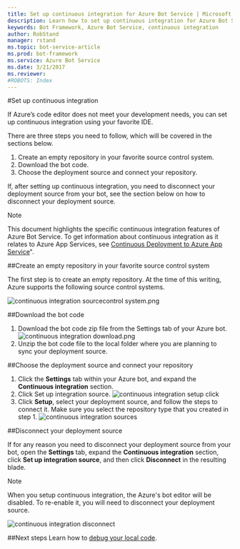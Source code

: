 ```yaml
---
title: Set up continuous integration for Azure Bot Service | Microsoft Docs
description: Learn how to set up continuous integration for Azure Bot Service.
keywords: Bot Framework, Azure Bot Service, continuous integration
author: RobStand
manager: rstand
ms.topic: bot-service-article
ms.prod: bot-framework
ms.service: Azure Bot Service
ms.date: 3/21/2017
ms.reviewer:
#ROBOTS: Index
---
```


#Set up continuous integration

If Azure’s code editor does not meet your development needs, you can set up continuous integration using your favorite IDE. 

There are three steps you need to follow, which will be covered in the sections below.

1. Create an empty repository in your favorite source control system.
2. Download the bot code.
3. Choose the deployment source and connect your repository.

If, after setting up continuous integration, you need to disconnect your deployment source from your bot, see the section below on how to disconnect your deployment source.

>[!NOTE] 
This document highlights the specific continuous integration features of Azure Bot Service. To get information about continuous integration as it relates to Azure App Services, see <a href="https://azure.microsoft.com/en-us/documentation/articles/app-service-continuous-deployment/" target="_blank">Continuous Deployment to Azure App Service</a>".

##Create an empty repository in your favorite source control system

The first step is to create an empty repository. At the time of this writing, Azure supports the following source control systems.

![continuous integration sourcecontrol system.png](~/media/continuous-integration-sourcecontrolsystem.png)

##Download the bot code
1. Download the bot code zip file from the Settings tab of your Azure bot.  ![continuous integration download.png](~/media/continuous-integration-download.png)
2. Unzip the bot code file to the local folder where you are planning to sync your deployment source.

##Choose the deployment source and connect your repository

1. Click the **Settings** tab within your Azure bot, and expand the **Continuous integration** section.
2. Click Set up integration source. ![continuous integration setup click](~/media/continuous-integration-setupclick.png) 
3. Click **Setup**, select your deployment source, and follow the steps to connect it. Make sure you select the repository type that you created in step 1. ![continuous integration sources](~/media/continuous-integration-sources.png)

##Disconnect your deployment source

If for any reason you need to disconnect your deployment source from your bot, open the **Settings** tab, expand the **Continuous integration** section, click **Set up integration source**, and then click **Disconnect** in the resulting blade.

>[!NOTE]
>When you setup continuous integration, the Azure's bot editor will be disabled. To re-enable it, you will need to disconnect your deployment source.

![continuous integration disconnect](~/media/continuous-integration-disconnect.png)

##Next steps
Learn how to [debug your local code](~/azure-bot-service/debug.md).